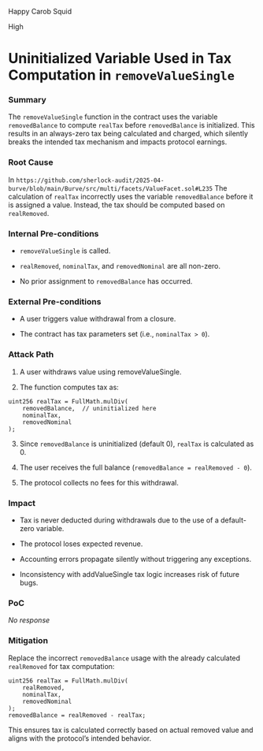 Happy Carob Squid

High

# Uninitialized Variable Used in Tax Computation in `removeValueSingle`

### Summary

The `removeValueSingle` function in the contract uses the variable `removedBalance` to compute `realTax` before `removedBalance` is initialized. This results in an always-zero tax being calculated and charged, which silently breaks the intended tax mechanism and impacts protocol earnings.

### Root Cause

In `https://github.com/sherlock-audit/2025-04-burve/blob/main/Burve/src/multi/facets/ValueFacet.sol#L235` The calculation of `realTax` incorrectly uses the variable `removedBalance` before it is assigned a value. Instead, the tax should be computed based on `realRemoved`.

### Internal Pre-conditions

- `removeValueSingle` is called.

- `realRemoved`, `nominalTax`, and `removedNominal` are all non-zero.

- No prior assignment to `removedBalance` has occurred.

### External Pre-conditions

- A user triggers value withdrawal from a closure.

- The contract has tax parameters set (i.e., `nominalTax > 0`).

### Attack Path

1. A user withdraws value using removeValueSingle.

2. The function computes tax as:
```solidity
uint256 realTax = FullMath.mulDiv(
    removedBalance,  // uninitialized here
    nominalTax,
    removedNominal
);
```
3. Since `removedBalance` is uninitialized (default 0), `realTax` is calculated as 0.

4. The user receives the full balance (`removedBalance = realRemoved - 0`).

5. The protocol collects no fees for this withdrawal.

### Impact

- Tax is never deducted during withdrawals due to the use of a default-zero variable.

- The protocol loses expected revenue.

- Accounting errors propagate silently without triggering any exceptions.

- Inconsistency with addValueSingle tax logic increases risk of future bugs.



### PoC

_No response_

### Mitigation

Replace the incorrect `removedBalance` usage with the already calculated `realRemoved` for tax computation:
```solidity
uint256 realTax = FullMath.mulDiv(
    realRemoved,
    nominalTax,
    removedNominal
);
removedBalance = realRemoved - realTax;
```
This ensures tax is calculated correctly based on actual removed value and aligns with the protocol’s intended behavior.